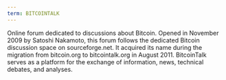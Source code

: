 ```yaml
---
term: BITCOINTALK
---
```


Online forum dedicated to discussions about Bitcoin. Opened in November 2009 by Satoshi Nakamoto, this forum follows the dedicated Bitcoin discussion space on sourceforge.net. It acquired its name during the migration from bitcoin.org to bitcointalk.org in August 2011. BitcoinTalk serves as a platform for the exchange of information, news, technical debates, and analyses.